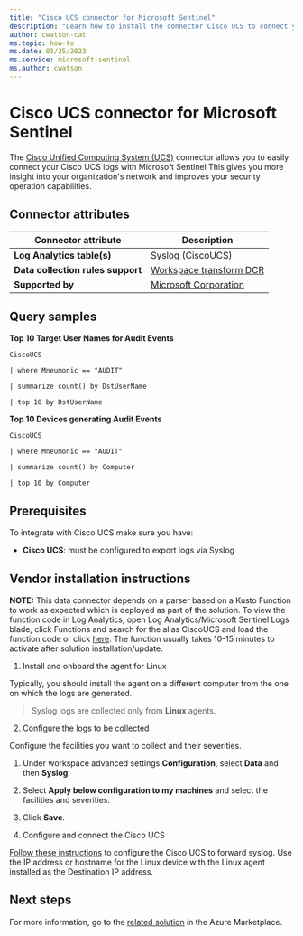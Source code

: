 ```yaml
---
title: "Cisco UCS connector for Microsoft Sentinel"
description: "Learn how to install the connector Cisco UCS to connect your data source to Microsoft Sentinel."
author: cwatson-cat
ms.topic: how-to
ms.date: 03/25/2023
ms.service: microsoft-sentinel
ms.author: cwatson
---
```


# Cisco UCS connector for Microsoft Sentinel

The [Cisco Unified Computing System (UCS)](https://www.cisco.com/c/en/us/products/servers-unified-computing/index.html) connector allows you to easily connect your Cisco UCS logs with Microsoft Sentinel This gives you more insight into your organization's network and improves your security operation capabilities.

## Connector attributes

| Connector attribute | Description |
| --- | --- |
| **Log Analytics table(s)** | Syslog (CiscoUCS)<br/> |
| **Data collection rules support** | [Workspace transform DCR](/azure/azure-monitor/logs/tutorial-workspace-transformations-portal) |
| **Supported by** | [Microsoft Corporation](https://support.microsoft.com) |

## Query samples

**Top 10 Target User Names for Audit Events**
   ```kusto
CiscoUCS 
 
   | where Mneumonic == "AUDIT" 
 
   | summarize count() by DstUserName 
 
   | top 10 by DstUserName
   ```

**Top 10 Devices generating Audit Events**
   ```kusto
CiscoUCS 
 
   | where Mneumonic == "AUDIT" 
 
   | summarize count() by Computer 
 
   | top 10 by Computer
   ```



## Prerequisites

To integrate with Cisco UCS make sure you have: 

- **Cisco UCS**: must be configured to export logs via Syslog


## Vendor installation instructions


**NOTE:** This data connector depends on a parser based on a Kusto Function to work as expected which is deployed as part of the solution. To view the function code in Log Analytics, open Log Analytics/Microsoft Sentinel Logs blade, click Functions and search for the alias CiscoUCS and load the function code or click [here](https://github.com/Azure/Azure-Sentinel/blob/master/Solutions/Cisco%20UCS/Parsers/CiscoUCS.txt). The function usually takes 10-15 minutes to activate after solution installation/update.

1. Install and onboard the agent for Linux

Typically, you should install the agent on a different computer from the one on which the logs are generated.

>  Syslog logs are collected only from **Linux** agents.


2. Configure the logs to be collected

Configure the facilities you want to collect and their severities.
 1. Under workspace advanced settings **Configuration**, select **Data** and then **Syslog**.
 2. Select **Apply below configuration to my machines** and select the facilities and severities.
 3.  Click **Save**.


3. Configure and connect the Cisco UCS

[Follow these instructions](https://www.cisco.com/c/en/us/support/docs/servers-unified-computing/ucs-manager/110265-setup-syslog-for-ucs.html#configsremotesyslog) to configure the Cisco UCS to forward syslog. Use the IP address or hostname for the Linux device with the Linux agent installed as the Destination IP address.



## Next steps

For more information, go to the [related solution](https://azuremarketplace.microsoft.com/en-us/marketplace/apps/azuresentinel.azure-sentinel-solution-ciscoucs?tab=Overview) in the Azure Marketplace.
